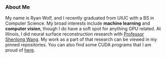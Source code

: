 ### About Me
My name is Ryan Wolf, and I recently graduated from UIUC with a BS in Computer Science.
My broad interests include **machine learning** and **computer vision**, though I do have a soft spot for anything GPU related.
At Illinois, I did neural surface reconstruction research with [Professor Shenlong Wang](https://shenlong.web.illinois.edu/). My work as a part of that research can be viewed in my pinned repositories. You can also find some CUDA programs that I am proud of [here](https://github.com/ryantwolf/cuda-exercises).
<!--
**ryantwolf/ryantwolf** is a ✨ _special_ ✨ repository because its `README.md` (this file) appears on your GitHub profile.

Here are some ideas to get you started:

- 🔭 I’m currently working on ...
- 🌱 I’m currently learning ...
- 👯 I’m looking to collaborate on ...
- 🤔 I’m looking for help with ...
- 💬 Ask me about ...
- 📫 How to reach me: ...
- 😄 Pronouns: ...
- ⚡ Fun fact: ...
-->
